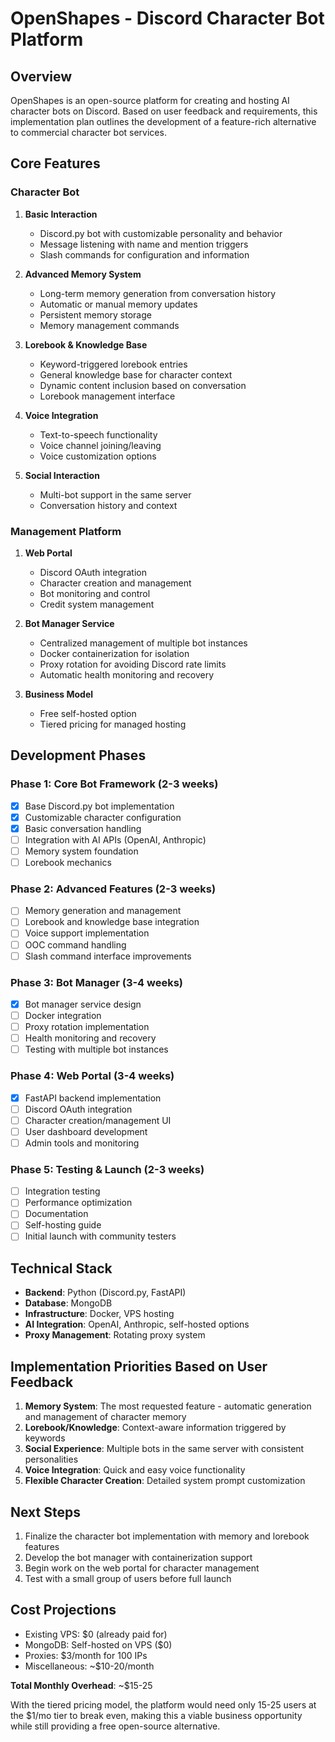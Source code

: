 # OpenShapes - Discord Character Bot Platform

## Overview

OpenShapes is an open-source platform for creating and hosting AI character bots on Discord. Based on user feedback and requirements, this implementation plan outlines the development of a feature-rich alternative to commercial character bot services.

## Core Features

### Character Bot

1. **Basic Interaction**

   - Discord.py bot with customizable personality and behavior
   - Message listening with name and mention triggers
   - Slash commands for configuration and information

2. **Advanced Memory System**

   - Long-term memory generation from conversation history
   - Automatic or manual memory updates
   - Persistent memory storage
   - Memory management commands

3. **Lorebook & Knowledge Base**

   - Keyword-triggered lorebook entries
   - General knowledge base for character context
   - Dynamic content inclusion based on conversation
   - Lorebook management interface

4. **Voice Integration**

   - Text-to-speech functionality
   - Voice channel joining/leaving
   - Voice customization options

5. **Social Interaction**
   - Multi-bot support in the same server
   - Conversation history and context

### Management Platform

1. **Web Portal**

   - Discord OAuth integration
   - Character creation and management
   - Bot monitoring and control
   - Credit system management

2. **Bot Manager Service**

   - Centralized management of multiple bot instances
   - Docker containerization for isolation
   - Proxy rotation for avoiding Discord rate limits
   - Automatic health monitoring and recovery

3. **Business Model**
   - Free self-hosted option
   - Tiered pricing for managed hosting

## Development Phases

### Phase 1: Core Bot Framework (2-3 weeks)

- [x] Base Discord.py bot implementation
- [x] Customizable character configuration
- [x] Basic conversation handling
- [ ] Integration with AI APIs (OpenAI, Anthropic)
- [ ] Memory system foundation
- [ ] Lorebook mechanics

### Phase 2: Advanced Features (2-3 weeks)

- [ ] Memory generation and management
- [ ] Lorebook and knowledge base integration
- [ ] Voice support implementation
- [ ] OOC command handling
- [ ] Slash command interface improvements

### Phase 3: Bot Manager (3-4 weeks)

- [x] Bot manager service design
- [ ] Docker integration
- [ ] Proxy rotation implementation
- [ ] Health monitoring and recovery
- [ ] Testing with multiple bot instances

### Phase 4: Web Portal (3-4 weeks)

- [x] FastAPI backend implementation
- [ ] Discord OAuth integration
- [ ] Character creation/management UI
- [ ] User dashboard development
- [ ] Admin tools and monitoring

### Phase 5: Testing & Launch (2-3 weeks)

- [ ] Integration testing
- [ ] Performance optimization
- [ ] Documentation
- [ ] Self-hosting guide
- [ ] Initial launch with community testers

## Technical Stack

- **Backend**: Python (Discord.py, FastAPI)
- **Database**: MongoDB
- **Infrastructure**: Docker, VPS hosting
- **AI Integration**: OpenAI, Anthropic, self-hosted options
- **Proxy Management**: Rotating proxy system

## Implementation Priorities Based on User Feedback

1. **Memory System**: The most requested feature - automatic generation and management of character memory
2. **Lorebook/Knowledge**: Context-aware information triggered by keywords
3. **Social Experience**: Multiple bots in the same server with consistent personalities
4. **Voice Integration**: Quick and easy voice functionality
5. **Flexible Character Creation**: Detailed system prompt customization

## Next Steps

1. Finalize the character bot implementation with memory and lorebook features
2. Develop the bot manager with containerization support
3. Begin work on the web portal for character management
4. Test with a small group of users before full launch

## Cost Projections

- Existing VPS: $0 (already paid for)
- MongoDB: Self-hosted on VPS ($0)
- Proxies: $3/month for 100 IPs
- Miscellaneous: ~$10-20/month

**Total Monthly Overhead**: ~$15-25

With the tiered pricing model, the platform would need only 15-25 users at the $1/mo tier to break even, making this a viable business opportunity while still providing a free open-source alternative.
